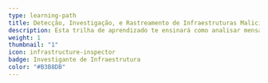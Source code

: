 ```yaml
---
type: learning-path
title: Detecção, Investigação, e Rastreamento de Infraestruturas Maliciosas
description: Esta trilha de aprendizado te ensinará como analisar mensagens de phishing e infraestruturas associadas.
weight: 1
thumbnail: "1"
icon: infrastructure-inspector
badge: Investigante de Infraestrutura
color: "#B3B8DB"
---
```

